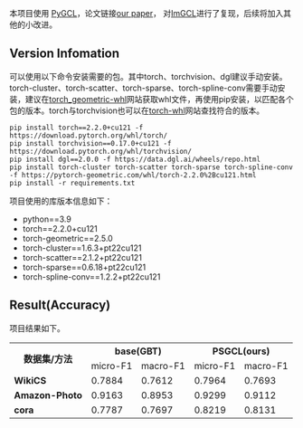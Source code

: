 本项目使用 [PyGCL](https://github.com/PyGCL/PyGCL)，论文链接[our paper](https://arxiv.org/abs/2109.01116)，
对[ImGCL](https://arxiv.org/pdf/2205.11332.pdf)进行了复现，后续将加入其他的小改进。


## Version Infomation
可以使用以下命令安装需要的包。其中torch、torchvision、dgl建议手动安装。torch-cluster、torch-scatter、torch-sparse、torch-spline-conv需要手动安装，建议在[torch_geometric-whl](https://pytorch-geometric.com/whl/)网站获取whl文件，再使用pip安装，以匹配各个包的版本。torch与torchvision也可以在[torch-whl](https://download.pytorch.org/whl/)网站查找符合的版本。

```
pip install torch==2.2.0+cu121 -f https://download.pytorch.org/whl/torch/
pip install torchvision==0.17.0+cu121 -f https://download.pytorch.org/whl/torchvision/
pip install dgl==2.0.0 -f https://data.dgl.ai/wheels/repo.html
pip install torch-cluster torch-scatter torch-sparse torch-spline-conv -f https://pytorch-geometric.com/whl/torch-2.2.0%2Bcu121.html
pip install -r requirements.txt
```


项目使用的库版本信息如下：
- python==3.9
- torch==2.2.0+cu121
- torch-geometric==2.5.0
- torch-cluster==1.6.3+pt22cu121
- torch-scatter==2.1.2+pt22cu121
- torch-sparse==0.6.18+pt22cu121
- torch-spline-conv==1.2.2+pt22cu121

## Result(Accuracy)

项目结果如下。

<table>
  <tr>
    <th rowspan="2">数据集/方法</th>
    <th colspan="2">base(GBT)</th>
    <th colspan="2">PSGCL(ours)</th>
  </tr>
  <tr>
    <td>micro-F1</td>
    <td>macro-F1</td>
    <td>micro-F1</td>
    <td>macro-F1</td>
  </tr>
  <tr>
    <td><strong>WikiCS</strong></td>
    <td>0.7884</td>
    <td>0.7612</td>
    <td>0.7964</td>
    <td>0.7693</td>
  </tr>
  <tr>
    <td><strong>Amazon-Photo</strong></td>
    <td>0.9163</td>
    <td>0.8953</td>
    <td>0.9299</td>
    <td>0.9112</td>
  </tr>
  <tr>
    <td><strong>cora</strong></td>
    <td>0.7787</td>
    <td>0.7697</td>
    <td>0.8219</td>
    <td>0.8131</td>
  </tr>
</table>